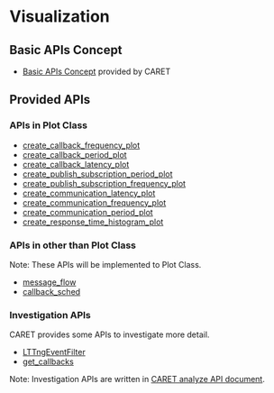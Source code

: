 # Visualization

## Basic APIs Concept

- [Basic APIs Concept](./basic_api_concept.md) provided by CARET

## Provided APIs

### APIs in Plot Class

- [create_callback_frequency_plot](./visualization_api/execution_frequency#execution-frequency)
- [create_callback_period_plot](./visualization_api/execution_frequency#period)
- [create_callback_latency_plot](./visualization_api/execution_frequency#latency)
- [create_publish_subscription_period_plot](./visualization_api/pub_sub_information)
- [create_publish_subscription_frequency_plot](./visualization_api/pub_sub_information)
- [create_communication_latency_plot](./visualization_api/communication_information)
- [create_communication_frequency_plot](./visualization_api/communication_information )
- [create_communication_period_plot](./visualization_api/communication_information)
- [create_response_time_histogram_plot](./)

### APIs in other than Plot Class

Note: These APIs will be implemented to Plot Class.

- [message_flow](./visualization_api/message_flow.md)
- [callback_sched](./visualization_api/callback_scheduling_visualization.md)


### Investigation APIs

CARET provides some APIs to investigate more detail.

- [LTTngEventFilter](./investigation_api/lttng_event_filter.md)
- [get_callbacks](./investigation_api/investigate_behavior.md)

Note: Investigation APIs are written in [CARET analyze API document](https://tier4.github.io/CARET_analyze/).